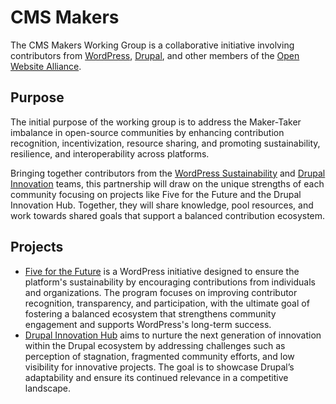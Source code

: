 # CMS Makers
The CMS Makers Working Group is a collaborative initiative involving contributors from [WordPress](https://wordpress.org/), [Drupal](https://drupal.org/), and other members of the [Open Website Alliance](https://openwebsitealliance.org/).

## Purpose
The initial purpose of the working group is to address the Maker-Taker imbalance in open-source communities by enhancing contribution recognition, incentivization, resource sharing, and promoting sustainability, resilience, and interoperability across platforms.

Bringing together contributors from the [WordPress Sustainability](https://make.wordpress.org/sustainability/) and [Drupal Innovation](https://www.drupal.org/innovation/) teams, this partnership will draw on the unique strengths of each community focusing on projects like Five for the Future and the Drupal Innovation Hub. Together, they will share knowledge, pool resources, and work towards shared goals that support a balanced contribution ecosystem.

## Projects
* [Five for the Future](https://wordpress.org/five-for-the-future/) is a WordPress initiative designed to ensure the platform's sustainability by encouraging contributions from individuals and organizations. The program focuses on improving contributor recognition, transparency, and participation, with the ultimate goal of fostering a balanced ecosystem that strengthens community engagement and supports WordPress's long-term success.
* [Drupal Innovation Hub](https://www.drupal.org/project/innovation_hub) aims to nurture the next generation of innovation within the Drupal ecosystem by addressing challenges such as perception of stagnation, fragmented community efforts, and low visibility for innovative projects. The goal is to showcase Drupal’s adaptability and ensure its continued relevance in a competitive landscape.
